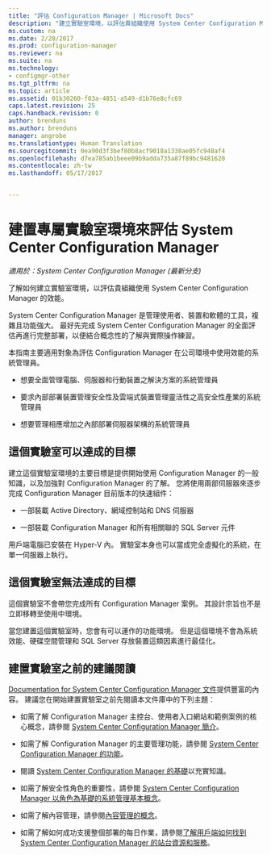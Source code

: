 ```yaml
---
title: "評估 Configuration Manager | Microsoft Docs"
description: "建立實驗室環境，以評估貴組織使用 System Center Configuration Manager 的效能。"
ms.custom: na
ms.date: 2/28/2017
ms.prod: configuration-manager
ms.reviewer: na
ms.suite: na
ms.technology:
- configmgr-other
ms.tgt_pltfrm: na
ms.topic: article
ms.assetid: 01b30260-f03a-4851-a549-d1b76e8cfc69
caps.latest.revision: 25
caps.handback.revision: 0
author: brenduns
ms.author: brenduns
manager: angrobe
ms.translationtype: Human Translation
ms.sourcegitcommit: 0ea90d3f3bef80b8acf9018a1338ae05fc948af4
ms.openlocfilehash: d7ea785ab1beee09b9adda735a87f89bc9481620
ms.contentlocale: zh-tw
ms.lasthandoff: 05/17/2017


---
```

# <a name="evaluate-system-center-configuration-manager-by-building-your-own-lab-environment"></a>建置專屬實驗室環境來評估 System Center Configuration Manager

*適用於：System Center Configuration Manager (最新分支)*

 了解如何建立實驗室環境，以評估貴組織使用 System Center Configuration Manager 的效能。  

 System Center Configuration Manager 是管理使用者、裝置和軟體的工具，複雜且功能強大。 最好先完成 System Center Configuration Manager 的全面評估再進行完整部署，以便結合概念性的了解與實際操作練習。  

 本指南主要適用對象為評估 Configuration Manager 在公司環境中使用效能的系統管理員。  

-   想要全面管理電腦、伺服器和行動裝置之解決方案的系統管理員  

-   要求內部部署裝置管理安全性及雲端式裝置管理靈活性之高安全性產業的系統管理員  

-   想要管理相應增加之內部部署伺服器架構的系統管理員  

## <a name="what-this-lab-does"></a>這個實驗室可以達成的目標  
 建立這個實驗室環境的主要目標是提供開始使用 Configuration Manager 的一般知識，以及加強對 Configuration Manager 的了解。 您將使用兩部伺服器來逐步完成 Configuration Manager 目前版本的快速組件：  

-   一部裝載 Active Directory、網域控制站和 DNS 伺服器  

-   一部裝載 Configuration Manager 和所有相關聯的 SQL Server 元件  

用戶端電腦已安裝在 Hyper-V 內。 實驗室本身也可以當成完全虛擬化的系統，在單一伺服器上執行。  

## <a name="what-this-lab-does-not-do"></a>這個實驗室無法達成的目標  
 這個實驗室不會帶您完成所有 Configuration Manager 案例。 其設計宗旨也不是立即移轉至使用中環境。  

 當您建置這個實驗室時，您會有可以運作的功能環境。 但是這個環境不會為系統效能、硬碟空間管理和 SQL Server 存放裝置這類因素進行最佳化。  

##  <a name="BKMK_EvalRec"></a> 建置實驗室之前的建議閱讀  
 [Documentation for System Center Configuration Manager 文件](http://docs.microsoft.com/sccm/)提供豐富的內容。 建議您在開始建置實驗室之前先閱讀本文件庫中的下列主題︰  

-   如需了解 Configuration Manager 主控台、使用者入口網站和範例案例的核心概念，請參閱 [System Center Configuration Manager 簡介](../../core/understand/introduction.md)。  

-   如需了解 Configuration Manager 的主要管理功能，請參閱 [System Center Configuration Manager 的功能](../../core/plan-design/changes/features-and-capabilities.md)。  

-   閱讀 [System Center Configuration Manager 的基礎](../../core/understand/fundamentals.md)以充實知識。  

-   如需了解安全性角色的重要性，請參閱 [System Center Configuration Manager 以角色為基礎的系統管理基本概念](../../core/understand/fundamentals-of-role-based-administration.md)。  

-   如需了解內容管理，請參閱[內容管理的概念](../../core/plan-design/hierarchy/fundamental-concepts-for-content-management.md)。  

-   如需了解如何成功支援整個部署的每日作業，請參閱[了解用戶端如何找到 System Center Configuration Manager 的站台資源和服務](../../core/plan-design/hierarchy/understand-how-clients-find-site-resources-and-services.md)。  

